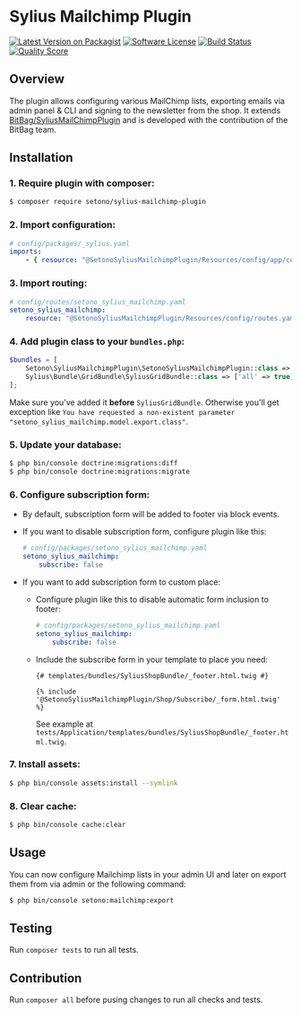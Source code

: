 # Sylius Mailchimp Plugin

[![Latest Version on Packagist][ico-version]][link-packagist]
[![Software License][ico-license]](LICENSE)
[![Build Status][ico-travis]][link-travis]
[![Quality Score][ico-code-quality]][link-code-quality]

## Overview

The plugin allows configuring various MailChimp lists, exporting emails via admin panel & CLI and signing to the newsletter 
from the shop. It extends [BitBag/SyliusMailChimpPlugin](https://github.com/BitBagCommerce/SyliusMailChimpPlugin) and is
developed with the contribution of the BitBag team.  

## Installation

### 1. Require plugin with composer:

```bash
$ composer require setono/sylius-mailchimp-plugin
```

### 2. Import configuration:

```yaml
# config/packages/_sylius.yaml
imports:
    - { resource: "@SetonoSyliusMailchimpPlugin/Resources/config/app/config.yaml" }
```

### 3. Import routing:
   
```yaml
# config/routes/setono_sylius_mailchimp.yaml
setono_sylius_mailchimp:
    resource: "@SetonoSyliusMailchimpPlugin/Resources/config/routes.yaml"
```

### 4. Add plugin class to your `bundles.php`:

```php
$bundles = [
    Setono\SyliusMailchimpPlugin\SetonoSyliusMailchimpPlugin::class => ['all' => true],
    Sylius\Bundle\GridBundle\SyliusGridBundle::class => ['all' => true],
];
```

Make sure you've added it **before** `SyliusGridBundle`. Otherwise you'll get exception like
`You have requested a non-existent parameter "setono_sylius_mailchimp.model.export.class"`.

### 5. Update your database:

```bash
$ php bin/console doctrine:migrations:diff
$ php bin/console doctrine:migrations:migrate
```

### 6. Configure subscription form:

- By default, subscription form will be added to footer via block events.

- If you want to disable subscription form, configure plugin like this: 

    ```yaml
    # config/packages/setono_sylius_mailchimp.yaml
    setono_sylius_mailchimp:
        subscribe: false
    ```
 
- If you want to add subscription form to custom place:

  - Configure plugin like this to disable automatic form inclusion to footer:
   
    ```yaml
    # config/packages/setono_sylius_mailchimp.yaml
    setono_sylius_mailchimp:
        subscribe: false
    ```

  - Include the subscribe form in your template to place you need:

    ```twig
    {# templates/bundles/SyliusShopBundle/_footer.html.twig #}

    {% include '@SetonoSyliusMailchimpPlugin/Shop/Subscribe/_form.html.twig' %}
    ```
    
    See example at `tests/Application/templates/bundles/SyliusShopBundle/_footer.html.twig`.

### 7. Install assets:

```bash
$ php bin/console assets:install --symlink
```

### 8. Clear cache:

```bash
$ php bin/console cache:clear
```

## Usage

You can now configure Mailchimp lists in your admin UI and later on export them from via admin or the following command:

```bash
$ php bin/console setono:mailchimp:export
````

## Testing

Run `composer tests` to run all tests.

## Contribution

Run `composer all` before pusing changes to run all checks and tests.

[ico-version]: https://img.shields.io/packagist/v/setono/sylius-mailchimp-plugin.svg?style=flat-square
[ico-license]: https://img.shields.io/badge/license-MIT-brightgreen.svg?style=flat-square
[ico-travis]: https://img.shields.io/travis/Setono/SyliusMailchimpPlugin/master.svg?style=flat-square
[ico-code-quality]: https://img.shields.io/scrutinizer/g/Setono/SyliusMailchimpPlugin.svg?style=flat-square

[link-packagist]: https://packagist.org/packages/setono/sylius-mailchimp-plugin
[link-travis]: https://travis-ci.org/Setono/SyliusMailchimpPlugin
[link-code-quality]: https://scrutinizer-ci.com/g/Setono/SyliusMailchimpPlugin
